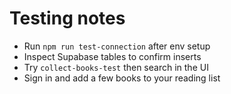 # Testing notes

- Run `npm run test-connection` after env setup
- Inspect Supabase tables to confirm inserts
- Try `collect-books-test` then search in the UI
- Sign in and add a few books to your reading list
